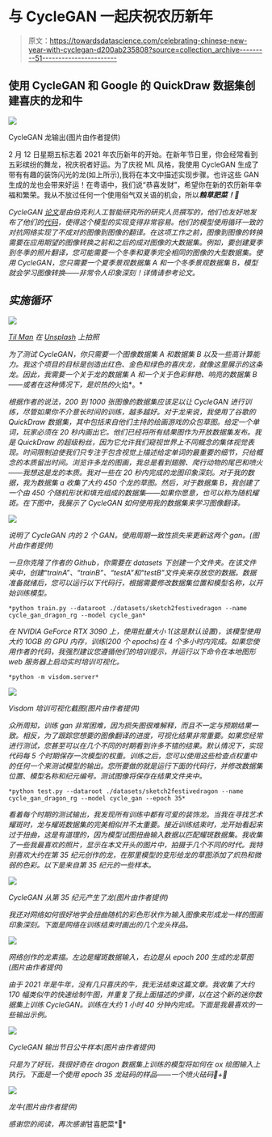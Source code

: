 # 与 CycleGAN 一起庆祝农历新年

> 原文：<https://towardsdatascience.com/celebrating-chinese-new-year-with-cyclegan-d200ab235808?source=collection_archive---------51----------------------->

## 使用 CycleGAN 和 Google 的 QuickDraw 数据集创建喜庆的龙和牛

![](img/4f9d12e73f73c12ca1bab84ebbe8fb9e.png)

CycleGAN 龙输出(图片由作者提供)

2 月 12 日星期五标志着 2021 年农历新年的开始。在新年节日里，你会经常看到五彩缤纷的舞龙，祝庆祝者好运。为了庆祝 ML 风格，我使用 CycleGAN 生成了带有有趣的装饰闪光的龙(如上所示),我将在本文中描述实现步骤。也许这些 GAN 生成的龙也会带来好运！在粤语中，我们说“恭喜发财”，希望你在新的农历新年幸福和繁荣。我从不放过任何一个使用俗气双关语的机会，所以[](https://machinelearningmastery.com/what-are-generative-adversarial-networks-gans/)****粮草肥菜！*🙈***

*CycleGAN [论文](https://arxiv.org/pdf/1703.10593.pdf)是由伯克利人工智能研究所的研究人员撰写的，他们也友好地发布了他们的[代码](https://github.com/junyanz/pytorch-CycleGAN-and-pix2pix)，使得这个模型的实现变得非常容易。他们的模型使用循环一致的对抗网络实现了不成对的图像到图像的翻译。在这项工作之前，图像到图像的转换需要在应用期望的图像转换之前和之后的成对图像的大数据集。例如，要创建夏季到冬季的照片翻译，您可能需要一个冬季和夏季完全相同的图像的大型数据集。使用 CycleGAN，您只需要一个夏季景观数据集 A 和一个冬季景观数据集 B，模型就会学习图像转换——非常令人印象深刻！详情请参考论文。*

## *实施循环*

*![](img/53a90e40014949e9636559265ea8a649.png)*

*[Til Man](https://unsplash.com/@tlmn?utm_source=medium&utm_medium=referral) 在 [Unsplash](https://unsplash.com?utm_source=medium&utm_medium=referral) 上拍照*

*为了测试 CycleGAN，你只需要一个图像数据集 A 和数据集 B 以及一些高计算能力。我这个项目的目标是创造出红色、金色和绿色的喜庆龙，就像这里展示的这条龙。因此，我需要一个关于龙的数据集 A 和一个关于色彩鲜艳、响亮的数据集 B——或者在这种情况下，是炽热的*火焰*。*

*根据作者的说法，200 到 1000 张图像的数据集应该足以让 CycleGAN 进行训练，尽管如果你不介意长时间的训练，越多越好。对于龙来说，我使用了谷歌的 QuickDraw 数据集，其中包括来自他们主持的绘画游戏的众包草图。给定一个单词，玩家必须在 20 秒内画出它。他们已经将所有结果图作为开放数据集发布。我是 QuickDraw 的超级粉丝，因为它允许我们窥视世界上不同概念的集体视觉表现。时间限制迫使我们只专注于包含视觉上描述给定单词的最重要的细节，只给概念的本质留出时间。浏览许多龙的图画，我总是看到翅膀、爬行动物的尾巴和喷火——我想这是龙的本质。我对一些在 20 秒内完成的龙图印象深刻。对于我的数据，我为数据集 a 收集了大约 450 个龙的草图。然后，对于数据集 B，我创建了一个由 450 个随机形状和填充组成的数据集——如果你愿意，也可以称为随机耀斑。在下图中，我展示了 CycleGAN 如何使用我的数据集来学习图像翻译。*

*![](img/c441534c55af3e6668ffacb65d88b55a.png)*

*说明了 CycleGAN 内的 2 个 GAN。使用周期一致性损失来更新这两个 gan。(图片由作者提供)*

*一旦你克隆了作者的 Github，你需要在 datasets 下创建一个文件夹。在该文件夹中，创建“trainA”、“trainB”、“testA”和“testB”文件夹来存放您的数据。数据准备就绪后，您可以运行以下代码行，根据需要修改数据集位置和模型名称，以开始训练模型。*

```
*python train.py --dataroot ./datasets/sketch2festivedragon --name cycle_gan_dragon_rg --model cycle_gan*
```

*在 NVIDIA GeForce RTX 3090 上，使用批量大小 1(这是默认设置)，该模型使用大约 10GB 的 GPU 内存，训练(200 个 epochs)在 4 个多小时内完成。如果您使用作者的代码，我强烈建议您遵循他们的培训提示，并运行以下命令在本地图形 web 服务器上启动实时培训可视化。*

```
*python -m visdom.server*
```

*![](img/158ce5047acdd7f4889228e253c86405.png)*

*Visdom 培训可视化截图(图片由作者提供)*

*众所周知，训练 gan 非常困难，因为损失图很难解释，而且不一定与预期结果一致。相反，为了跟踪您想要的图像翻译的进度，可视化结果非常重要。如果您经常进行测试，您甚至可以在几个不同的时期看到许多不错的结果。默认情况下，实现代码每 5 个时期保存一次模型的权重。训练之后，您可以使用这些检查点权重中的任何一个来测试模型的输出。您所要做的就是运行下面的代码行，并修改数据集位置、模型名称和纪元编号。测试图像将保存在结果文件夹中。*

```
*python test.py --dataroot ./datasets/sketch2festivedragon --name cycle_gan_dragon_rg --model cycle_gan --epoch 35*
```

*看着每个时期的测试输出，我发现所有训练中都有可爱的装饰龙。当我在寻找艺术耀斑时，龙与耀斑数据集的完美相似并不太重要。接近训练结束时，龙开始看起来过于扭曲，这是有道理的，因为模型试图扭曲输入数据以匹配耀斑数据集。我收集了一些我最喜欢的照片，显示在本文开头的图片中，拍摄于几个不同的时代。我特别喜欢大约在第 35 纪元创作的龙，在那里模型的变形给龙的草图添加了炽热和微弱的色彩。以下是来自第 35 纪元的一些样本。*

*![](img/b39d2b662fba1fa5a451a40ef8f4f848.png)*

*CycleGAN 从第 35 纪元产生了龙(图片由作者提供)*

*我还对网络如何很好地学会扭曲随机的彩色形状作为输入图像来形成龙一样的图画印象深刻。下面是网络在训练结束时画出的几个龙头样品。*

*![](img/3f3a6b5b3245c7820a3eda9767aa6660.png)*

*网络创作的龙素描。左边是耀斑数据输入，右边是从 epoch 200 生成的龙草图(图片由作者提供)*

*由于 2021 年是牛年，没有几只喜庆的牛，我无法结束这篇文章。我收集了大约 170 幅类似牛的快速绘制牛图，并重复了我上面描述的步骤，以在这个新的迷你数据集上训练 CycleGAN。训练在大约 1 小时 40 分钟内完成。下面是我最喜欢的一些输出示例。*

*![](img/b660ee42f3a922ed88fa4c30eead6e99.png)*

*CycleGAN 输出节日公牛样本(图片由作者提供)*

*只是为了好玩，我很好奇在 dragon 数据集上训练的模型将如何在 ox 绘图输入上执行。下面是一个使用 epoch 35 龙砝码的样品——一个喷火砝码🐲+🐂*

*![](img/546dc7e14944af59295564d976947918.png)*

*龙牛(图片由作者提供)*

*感谢您的阅读，再次感谢*甘喜肥菜*🐉*